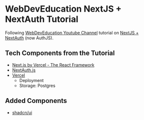 # WebDevEducation NextJS + NextAuth Tutorial

Following [WebDevEducation Youtube Channel](https://www.youtube.com/@WebDevEducation) tutorial on [NextJS + NextAuth](https://www.youtube.com/watch?v=v6TPcU23wP8) (now AuthJS).

## Tech Components from the Tutorial

- [Next.js by Vercel - The React Framework](https://nextjs.org/)
- [NextAuth.js](https://next-auth.js.org/)
- [Vercel](https://vercel.com)
  - Deployment
  - Storage: Postgres

## Added Components

- [shadcn/ui](https://ui.shadcn.com/)
